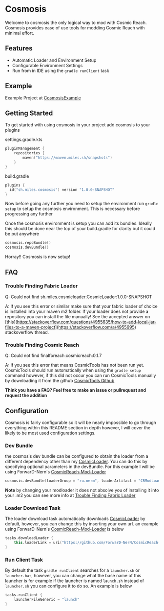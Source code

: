 # Cosmosis
Welcome to cosmosis the only logical way to mod with Cosmic Reach. Cosmosis provides
ease of use tools for modding Cosmic Reach with minimal effort.

## Features
- Automatic Loader and Environment Setup
- Configurable Environment Settings
- Run from in IDE using the `gradle runClient` task

## Example
Example Project at [CosmosisExample](https://github.com/Y2Kwastaken/CosmosisExample)

## Getting Started

To get started with using cosmosis in your project add cosmosis to your plugins

settings.gradle.kts
```kotlin
pluginManagement {
    repositories {
        maven("https://maven.miles.sh/snapshots")
    }
}
```

build.gradle
```kotlin
plugins {
  id("sh.miles.cosmosis") version "1.0.0-SNAPSHOT"
}
```

Now before going any further you need to setup the environment run `gradle setup`
to setup the cosmosis environment. This is necessary before progressing any further

Once the cosmosis environment is setup you can add its bundles. Ideally this should
be done near the top of your build.gradle for clarity but it could be put anywhere
```kotlin
cosmosis.repoBundle()
cosmosis.devBundle()
```

Horray!! Cosmosis is now setup!

## FAQ

### Trouble Finding Fabric Loader

Q: Could not find sh.miles.cosmicloader:CosmicLoader:1.0.0-SNAPSHOT

A: If you see this error or similar make sure that your fabric loader of choice is
installed into your maven m2 folder. If your loader does not provide a repository
you can install the file manually! See the accepted answer on [this](https://stackoverflow.com/questions/4955635/how-to-add-local-jar-files-to-a-maven-project](https://stackoverflow.com/a/4955695)
stackoverflow thread.

### Trouble Finding Cosmic Reach

Q: Could not find finalforeach:cosmicreach:0.1.7

A: If you see this error that means CosmicTools has not been run yet. CosmicTools should
run automatically when using the `gradle setup` command however, if this did not occur you
can run CosmicTools manually by downloading it from the github [CosmicTools Github](https://github.com/Y2Kwastaken/CosmicTools)

**Think you have a FAQ? Feel free to make an issue or pullrequest and request the addition**

## Configuration

Cosmosis is fairly configurable so it will be nearly impossible to go through everything
within this README section in depth however, I will cover the likely to be most used configuration
settings.

### Dev Bundle

the cosmosis dev bundle can be configured to obtain the loader from a different dependency
other than my [CosmicLoader](https://github.com/Y2Kwastaken/CosmicLoader). You can do this by specifying
optional parameters in the devBundle. For this example I will be using ForwarD-Nern's [CosmicReach-Mod-Loader](https://github.com/ForwarD-NerN/CosmicReach-Mod-Loader)

```kotlin
cosmosis.devBundle(loaderGroup = "ru.nerm", loaderArtifact = "CRModLoader", loaderVersion = "1.1.1")
```

**Note** by changing your modloader it does not absolve you of installing it into your .m2 you can see more info at [Trouble Finding Fabric Loader](#trouble-finding-fabric-loader)

### Loader Download Task

The loader download task automatically downloads [CosmicLoader](https://github.com/Y2Kwastaken/CosmicLoader) by default, however,
you can change this by inserting your own url. an example using ForwarD-Nern's [CosmicReach-Mod-Loader](https://github.com/ForwarD-NerN/CosmicReach-Mod-Loader)
is below

```kotlin
tasks.downloadLoader {
    this.loaderLink = uri("https://github.com/ForwarD-NerN/CosmicReach-Mod-Loader/releases/download/latest/cosmicreach-fabric-modloader.zip").toURL()
}
```

### Run Client Task

By default the task `gradle runClient` searches for a `launcher.sh` or `launcher.bat`, however,
you can change what the base name of this launcher is for example if the launcher is named
`launch.sh` instead of `launcher.sh` you can configure it to do so. An example is below

```kotlin
tasks.runClient {
    launcherFileGeneric = "launch"
}
```
